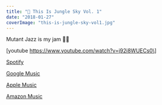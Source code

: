```yaml
---
title: "🎵 This Is Jungle Sky Vol. 1"
date: "2018-01-27"
coverImage: "this-is-jungle-sky-vol1.jpg"
---
```


Mutant Jazz is my jam 👌🏾

\[youtube https://www.youtube.com/watch?v=j92i8WUECs0\]

[Spotify](https://open.spotify.com/album/6YXLxw9Z3gfv4WpvKBtWLa?si=30jQyQ3bR3agud-3BrCrcA)

[Google Music](https://play.google.com/music/preview/B2obd6jf5dhzzdf2xebrfysem6u?t=This_Is_Jungle_Sky_Vol_1&u=0)

[Apple Music](https://itunes.apple.com/gb/album/this-is-jungle-sky-vol-1/1267489660)

[Amazon Music](http://a.co/9Z8xPyv)
